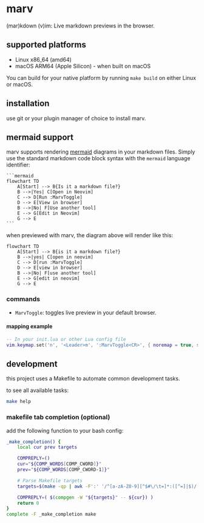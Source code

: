 # marv

(mar)kdown (v)im: Live markdown previews in the browser.

## supported platforms

- Linux x86_64 (amd64) 
- macOS ARM64 (Apple Silicon) - when built on macOS

You can build for your native platform by running `make build` on either Linux or macOS.

## installation

use git or your plugin manager of choice to install marv.

## mermaid support

marv supports rendering [mermaid](https://mermaid.js.org/intro) diagrams in your markdown files. Simply use the standard markdown code block syntax with the `mermaid` language identifier:

````
```mermaid
flowchart TD
    A[Start] --> B{Is it a markdown file?}
    B -->|Yes| C[Open in Neovim]
    C --> D[Run :MarvToggle]
    D --> E[View in browser]
    B -->|No| F[Use another tool]
    E --> G[Edit in Neovim]
    G --> E
```
````

when previewed with marv, the diagram above will render like this:

```mermaid
flowchart TD
    A[Start] --> B{is it a markdown file?}
    B -->|yes| C[open in neovim]
    C --> D[run :MarvToggle]
    D --> E[view in browser]
    B -->|No| F[use another tool]
    E --> G[edit in neovim]
    G --> E
```

### commands

* `MarvToggle`: toggles live preview in your default browser.

#### mapping example

```lua
-- In your init.lua or other Lua config file
vim.keymap.set('n', '<Leader>m', ':MarvToggle<CR>', { noremap = true, silent = true }
```

## development

this project uses a Makefile to automate common development tasks.

to see all available tasks:

```bash
make help
```

### makefile tab completion (optional)

add the following function to your bash config:

```bash
_make_completion() {
    local cur prev targets

    COMPREPLY=()
    cur="${COMP_WORDS[COMP_CWORD]}"
    prev="${COMP_WORDS[COMP_CWORD-1]}"

    # Parse Makefile targets
    targets=$(make -qp | awk -F':' '/^[a-zA-Z0-9][^$#\/\t=]*:([^=]|$)/ {split($1,A,/ /);print A[1]}' | sort -u)

    COMPREPLY=( $(compgen -W "${targets}" -- ${cur}) )
    return 0
}
complete -F _make_completion make
```
